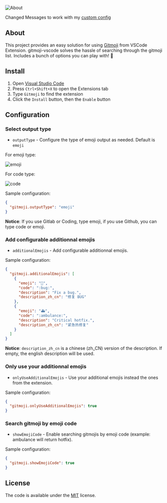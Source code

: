 ![About](https://cdn.jsdelivr.net/gh/vtrois/gitmoji-vscode@1/images/about.gif)

Changed Messages to work with my [custom config](https://github.com/kaaax0815/config)

## About

This project provides an easy solution for using [Gitmoji](https://github.com/carloscuesta/gitmoji) from VSCode Extension. gitmoji-vscode solves the hassle of searching through the gitmoji list. Includes a bunch of options you can play with! 🎉

## Install

1. Open [Visual Studio Code](https://code.visualstudio.com/)
2. Press `Ctrl+Shift+X` to open the Extensions tab
3. Type `Gitmoji` to find the extension
4. Click the `Install` button, then the `Enable` button

## Configuration

### Select output type

- `outputType` - Configure the type of emoji output as needed. Default is `emoji`

For emoji type:

![emoji](https://cdn.jsdelivr.net/gh/vtrois/gitmoji-vscode@1/images/emoji.png)

For code type:

![code](https://cdn.jsdelivr.net/gh/vtrois/gitmoji-vscode@1/images/code.png)

Sample configuration:

```json
{
  "gitmoji.outputType": "emoji"
}
```

**Notice**: If you use Gitlab or Coding, type emoji, if you use Github, you can type code or emoji.

### Add configurable additionnal emojis

- `additionalEmojis` - Add configurable additionnal emojis.

Sample configuration:

```json
{
  "gitmoji.additionalEmojis": [
    {
      "emoji": "🐛",
      "code": ":bug:",
      "description": "Fix a bug.",
      "description_zh_cn": "修复 BUG"
    },
    {
      "emoji": "🚑",
      "code": ":ambulance:",
      "description": "Critical hotfix.",
      "description_zh_cn": "紧急热修复"
    }
  ]
}
```

**Notice**: `description_zh_cn` is a chinese (zh_CN) version of the description. If empty, the english description will be used.

### Only use your additionnal emojis

- `onlyUseAdditionalEmojis` - Use your additional emojis instead the ones from the extension.

Sample configuration:

```json
{
  "gitmoji.onlyUseAdditionalEmojis": true
}
```

### Search gitmoji by emoji code

- `showEmojiCode` - Enable searching gitmojis by emoji code (example: ambulance will return hotfix).

Sample configuration:

```json
{
  "gitmoji.showEmojiCode": true
}
```

## License

The code is available under the [MIT](https://github.com/vtrois/gitmoji-vscode/blob/main/LICENSE) license.
